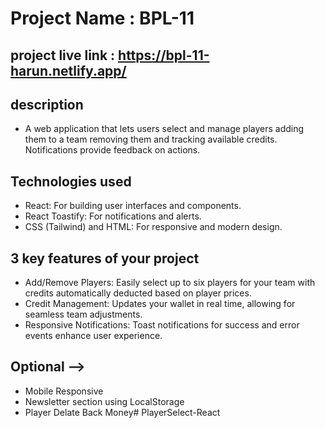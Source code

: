 #   Project  Name : BPL-11 
## project live link : https://bpl-11-harun.netlify.app/

## description 
- A web application that lets users select and manage players adding them to a team removing them and tracking available credits. Notifications provide feedback on actions. 

## Technologies used
- React: For building user interfaces and components.
- React Toastify: For notifications and alerts.
- CSS (Tailwind) and HTML: For responsive and modern design.

## 3 key features of your project
- Add/Remove Players: Easily select up to six players for your team with credits automatically deducted based on player prices.
- Credit Management: Updates your wallet in real time, allowing for seamless team adjustments.
- Responsive Notifications: Toast notifications for success and error events enhance user experience.

## Optional -->
- Mobile Responsive
- Newsletter section using LocalStorage
- Player Delate Back Money#   P l a y e r S e l e c t - R e a c t  
 